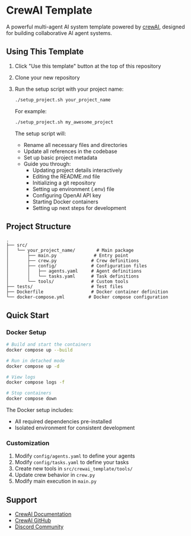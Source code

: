 # CrewAI Template

A powerful multi-agent AI system template powered by [crewAI](https://crewai.com), designed for building collaborative AI agent systems.

## Using This Template

1. Click "Use this template" button at the top of this repository
2. Clone your new repository
3. Run the setup script with your project name:
   ```bash
   ./setup_project.sh your_project_name
   ```

   For example:
   ```bash
   ./setup_project.sh my_awesome_project
   ```

   The setup script will:
   - Rename all necessary files and directories
   - Update all references in the codebase
   - Set up basic project metadata
   - Guide you through:
     - Updating project details interactively
     - Editing the README.md file
     - Initializing a git repository
     - Setting up environment (.env) file
     - Configuring OpenAI API key
     - Starting Docker containers
     - Setting up next steps for development

## Project Structure
```
.
├── src/
│   └── your_project_name/        # Main package
│       ├── main.py              # Entry point
│       ├── crew.py             # Crew definitions
│       ├── config/             # Configuration files
│       │   ├── agents.yaml     # Agent definitions
│       │   └── tasks.yaml      # Task definitions
│       └── tools/              # Custom tools
├── tests/                      # Test files
├── Dockerfile                  # Docker container definition
└── docker-compose.yml         # Docker compose configuration
```

## Quick Start

### Docker Setup
```bash
# Build and start the containers
docker compose up --build

# Run in detached mode
docker compose up -d

# View logs
docker compose logs -f

# Stop containers
docker compose down
```

The Docker setup includes:
- All required dependencies pre-installed
- Isolated environment for consistent development

### Customization
1. Modify `config/agents.yaml` to define your agents
2. Modify `config/tasks.yaml` to define your tasks
3. Create new tools in `src/crewai_template/tools/`
4. Update crew behavior in `crew.py`
5. Modify main execution in `main.py`

## Support
- [CrewAI Documentation](https://docs.crewai.com)
- [CrewAI GitHub](https://github.com/joaomdmoura/crewai)
- [Discord Community](https://discord.com/invite/X4JWnZnxPb)

